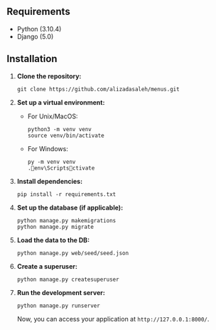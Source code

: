 ## Requirements

- Python (3.10.4)
- Django (5.0)

## Installation

1. **Clone the repository:**

   ```
   git clone https://github.com/alizadasaleh/menus.git
   ```

2. **Set up a virtual environment:**

   - For Unix/MacOS:

     ```
     python3 -m venv venv
     source venv/bin/activate
     ```

   - For Windows:

     ```
     py -m venv venv
     .env\Scriptsctivate
     ```

3. **Install dependencies:**

   ```
   pip install -r requirements.txt
   ```

4. **Set up the database (if applicable):**

   ```
   python manage.py makemigrations
   python manage.py migrate
   ```
5. **Load the data to the DB:**

   ```
   python manage.py web/seed/seed.json 
   ```
6. **Create a superuser:**

   ```
   python manage.py createsuperuser
   ```

7. **Run the development server:**

   ```
   python manage.py runserver
   ```

   Now, you can access your application at `http://127.0.0.1:8000/`.


